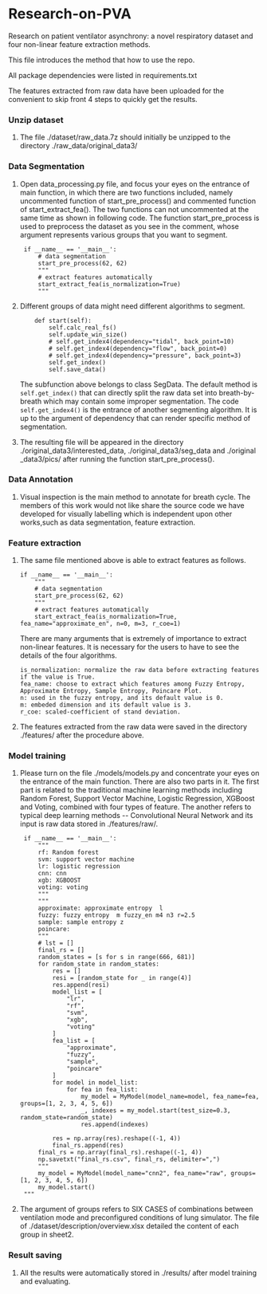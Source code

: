 # Research-on-PVA

Research on patient ventilator asynchrony: a novel  respiratory dataset and four non-linear feature  extraction methods.

This file introduces the method that how to use the repo.

All package dependencies were listed in requirements.txt 

The features extracted from raw data have been uploaded for the convenient to skip front 4 steps to quickly get the results.

### Unzip dataset
1. The file ./dataset/raw_data.7z should initially be unzipped to the directory ./raw_data/original_data3/

### Data Segmentation
1. Open data_processing.py file, and focus your eyes on the entrance of main function, in which there are two functions 
   included, namely uncommented function of start_pre_process() and commented function of start_extract_fea(). The two 
   functions can not uncommented at the same time as shown in following code. The function start_pre_process is used to 
   preprocess the dataset as you see in the comment, whose argument represents various groups that you want to segment.

   ```angular2html
    if __name__ == '__main__':
        # data segmentation
        start_pre_process(62, 62)
        """
        # extract features automatically
        start_extract_fea(is_normalization=True)
        """
   ```
2. Different groups of data might need different algorithms to segment. 
    ```angular2html
        def start(self):
            self.calc_real_fs()
            self.update_win_size()
            # self.get_index4(dependency="tidal", back_point=10)
            # self.get_index4(dependency="flow", back_point=0)
            # self.get_index4(dependency="pressure", back_point=3)
            self.get_index()
            self.save_data()
    ```
    The subfunction above belongs to class SegData. The default method is `self.get_index()` that can directly split the
    raw data set into breath-by-breath which may contain some improper segmentation.
    The code `self.get_index4()` is the entrance of another segmenting algorithm. It is up to the argument of dependency
    that can render specific method of segmentation.
3. The resulting file will be appeared in the directory ./original_data3/interested_data, ./original_data3/seg_data and 
    ./original _data3/pics/ after running the function start_pre_process().
### Data Annotation
1.  Visual inspection is the main method to annotate for breath cycle. The members of this work would not like share the
    source code we have developed for visually labelling which is independent upon other works,such as data segmentation,
    feature extraction. 

### Feature extraction
1. The same file mentioned above is able to extract features as follows.
    ```angular2html
    if __name__ == '__main__':
        """
        # data segmentation
        start_pre_process(62, 62)
        """
        # extract features automatically
        start_extract_fea(is_normalization=True, fea_name="approximate_en", n=0, m=3, r_coe=1)
    ```
    There are many arguments that is extremely of importance to extract non-linear features. It is necessary for the users
    to have to see the details of the four algorithms.
    ```angular2html
    is_normalization: normalize the raw data before extracting features if the value is True.
    fea_name: choose to extract which features among Fuzzy Entropy, Approximate Entropy, Sample Entropy, Poincare Plot.
    n: used in the fuzzy entropy, and its default value is 0.
    m: embeded dimension and its default value is 3. 
    r_coe: scaled-coefficient of stand deviation. 
    ```
2. The features extracted from the raw data were saved in the directory ./features/ after the procedure above. 
### Model training
1. Please turn on the file ./models/models.py and concentrate your eyes on the entrance of the main function. There are 
    also two parts in it. The first part is related to the traditional machine learning methods including Random Forest,
   Support Vector Machine, Logistic Regression, XGBoost and Voting, combined with four types of feature. The another refers
   to typical deep learning methods -- Convolutional Neural Network and its input is raw data stored in ./features/raw/.
   
   ```angular2html
    if __name__ == '__main__':
        """
        rf: Random forest
        svm: support vector machine
        lr: logistic regression
        cnn: cnn
        xgb: XGBOOST
        voting: voting  
        """
        """
        approximate: approximate entropy  l
        fuzzy: fuzzy entropy  m fuzzy_en m4 n3 r=2.5
        sample: sample entropy z
        poincare:
        """
        # lst = []
        final_rs = []
        random_states = [s for s in range(666, 681)]
        for random_state in random_states:
            res = []
            resi = [random_state for _ in range(4)]
            res.append(resi)
            model_list = [
                "lr",
                "rf",
                "svm",
                "xgb",
                "voting"
            ]
            fea_list = [
                "approximate",
                "fuzzy",
                "sample",
                "poincare"
            ]
            for model in model_list:
                for fea in fea_list:
                    my_model = MyModel(model_name=model, fea_name=fea, groups=[1, 2, 3, 4, 5, 6])
                    _, indexes = my_model.start(test_size=0.3, random_state=random_state)
                    res.append(indexes)
    
            res = np.array(res).reshape((-1, 4))
            final_rs.append(res)
        final_rs = np.array(final_rs).reshape((-1, 4))
        np.savetxt("final_rs.csv", final_rs, delimiter=",")
        """
        my_model = MyModel(model_name="cnn2", fea_name="raw", groups=[1, 2, 3, 4, 5, 6])
        my_model.start()
    """
   ```
2.  The argument of groups refers to SIX CASES of combinations between ventilation mode and preconfigured conditions of 
    lung simulator. The file of ./dataset/description/overview.xlsx detailed the content of each group in sheet2.
### Result saving
1. All the results were automatically stored in ./results/ after model training and evaluating.



